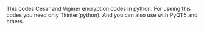 This codes Cesar and Viginer encryption codes in python. For useing this codes you need only Tkinter(python). And you can also use with PyQT5 and others.
